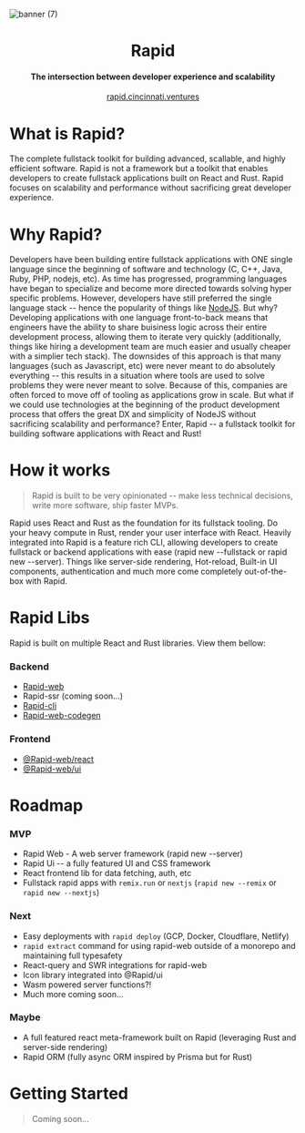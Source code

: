 ![banner (7)](https://user-images.githubusercontent.com/68653294/218370294-a4bcaef6-087c-489e-8748-0b2eea0fcb90.jpg)

<h1 align='center'>Rapid</h1>
<h4 align='center'>The intersection between developer experience and scalability</h4>
<div align='center'>
    <a href='https://rapid.cincinnati.ventures/' target='_blank'>rapid.cincinnati.ventures</a>
</div>

# What is Rapid?

The complete fullstack toolkit for building advanced, scallable, and highly efficient software. Rapid is not a framework but a toolkit that enables developers to create fullstack applications built on React and Rust. Rapid focuses on scalability and performance without sacrificing great developer experience.

# Why Rapid?

Developers have been building entire fullstack applications with ONE single language since the beginning of software and technology (C, C++, Java, Ruby, PHP, nodejs, etc). As time has progressed, programming languages have began to specialize and become more directed towards solving hyper specific problems. However, developers have still preferred the single language stack -- hence the popularity of things like [NodeJS](https://nodejs.org). But why? Developing applications with one language front-to-back means that engineers have the ability to share buisiness logic across their entire development process, allowing them to iterate very quickly (additionally, things like hiring a development team are much easier and usually cheaper with a simplier tech stack). The downsides of this approach is that many languages (such as Javascript, etc) were never meant to do absolutely everything -- this results in a situation where tools are used to solve problems they were never meant to solve. Because of this, companies are often forced to move off of tooling as applications grow in scale. But what if we could use technologies at the beginning of the product development process that offers the great DX and simplicity of NodeJS without sacrificing scalability and performance? Enter, Rapid -- a fullstack toolkit for building software applications with React and Rust!

# How it works
> Rapid is built to be very opinionated -- make less technical decisions, write more software, ship faster MVPs.

Rapid uses React and Rust as the foundation for its fullstack tooling. Do your heavy compute in Rust, render your user interface with React. Heavily integrated into Rapid is a feature rich CLI, allowing developers to create fullstack or backend applications with ease (rapid new --fullstack or rapid new --server). Things like server-side rendering, Hot-reload, Built-in UI components, authentication and much more come completely out-of-the-box with Rapid.

# Rapid Libs
Rapid is built on multiple React and Rust libraries. View them bellow:

### Backend

-   [Rapid-web](https://crates.io/crates/rapid-web)
-   Rapid-ssr (coming soon...)
-   [Rapid-cli](https://crates.io/crates/rapid-cli)
-   [Rapid-web-codegen](https://crates.io/crates/rapid-web-codegen)

### Frontend

-   [@Rapid-web/react](https://www.npmjs.com/package/@rapid-web/react)
-   [@Rapid-web/ui](https://www.npmjs.com/package/@rapid-web/ui)

# Roadmap

### MVP

-   Rapid Web - A web server framework (rapid new --server)
-   Rapid Ui -- a fully featured UI and CSS framework
-   React frontend lib for data fetching, auth, etc
-   Fullstack rapid apps with `remix.run` or `nextjs` (`rapid new --remix` or `rapid new --nextjs`)

### Next

-   Easy deployments with `rapid deploy` (GCP, Docker, Cloudflare, Netlify)
-   `rapid extract` command for using rapid-web outside of a monorepo and maintaining full typesafety
-   React-query and SWR integrations for rapid-web
-   Icon library integrated into @Rapid/ui
-   Wasm powered server functions?!
-   Much more coming soon...

### Maybe

- A full featured react meta-framework built on Rapid (leveraging Rust and server-side rendering)
- Rapid ORM (fully async ORM inspired by Prisma but for Rust)

# Getting Started
> Coming soon...
